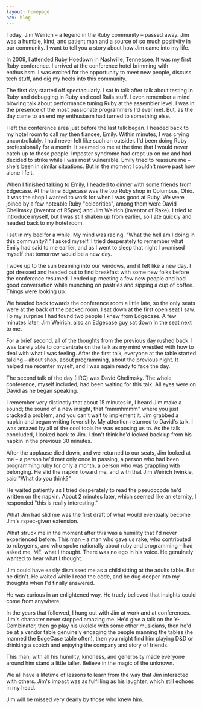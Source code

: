 ```yaml
---
layout: homepage
nav: blog
---
```


Today, Jim Weirich – a legend in the Ruby community – passed away. Jim was a humble, kind, and patient man and a source of so much positivity in our community. I want to tell you a story about how Jim came into my life.

In 2009, I attended Ruby Hoedown in Nashville, Tennessee. It was my first Ruby conference. I arrived at the conference hotel brimming with enthusiasm. I was excited for the opportunity to meet new people, discuss tech stuff, and dig my heels into this community.

The first day started off spectacularly. I sat in talk after talk about testing in Ruby and debugging in Ruby and cool Rails stuff. I even remember a mind blowing talk about performance tuning Ruby at the assembler level. I was in the presence of the most passionate programmers I'd ever met. But, as the day came to an end my enthusiasm had turned to something else.

I left the conference area just before the last talk began. I headed back to my hotel room to call my then fiancee, Emily. Within minutes, I was crying uncontrollably. I had never felt like such an outsider. I'd been doing Ruby professionally for a month. It seemed to me at the time that I would never catch up to these people. Imposter syndrome had crept up on me and had decided to strike while I was most vulnerable. Emily tried to reassure me – she's been in similar situations. But in the moment I couldn't move past how alone I felt.

When I finished talking to Emily, I headed to dinner with some friends from Edgecase. At the time Edgecase was the top Ruby shop in Columbus, Ohio. It was the shop I wanted to work for when I was good at Ruby. We were joined by a few  noteable Ruby "celebrities", among them were David Chelimsky (inventor of RSpec) and Jim Weirich (inventor of Rake). I tried to introduce myself, but I was still shaken up from earlier, so I ate quickly and headed back to my hotel room.

I sat in my bed for a while. My mind was racing. "What the hell am I doing in this community?!" I asked myself. I tried desperately to remember what Emily had said to me earlier, and as I went to sleep that night I promised myself that tomorrow would be a new day.

I woke up to the sun beaming into our windows, and it felt like a new day. I got dressed and headed out to find breakfast with some new folks before the conference resumed. I ended up meeting a few new people and had good conversation while munching on pastries and sipping a cup of coffee. Things were looking up.

We headed back towards the conference room a little late, so the only seats were at the back of the packed room. I sat down at the first open seat I saw. To my surprise I had found two people I knew from Edgecase. A few minutes later, Jim Weirich, also an Edgecase guy sat down in the seat next to me.

For a brief second, all of the thoughts from the previous day rushed back. I was barely able to concentrate on the talk as my mind wrestled with how to deal with what I was feeling. After the first talk, everyone at the table started talking – about shop, about programming, about the previous night. It helped me recenter myself, and I was again ready to face the day.

The second talk of the day (IIRC) was David Chelimsky. The whole conference, myself included, had been waiting for this talk. All eyes were on David as he began speaking.

I remember very distinctly that about 15 minutes in, I heard Jim make a sound; the sound of a new insight, that "mmmhmmm" where you just cracked a problem, and you can't wait to implement it. Jim grabbed a napkin and began writing feverishly. My attention returned to David's talk. I was amazed by all of the cool tools he was exposing us to. As the talk concluded, I looked back to Jim. I don't think he'd looked back up from his napkin in the previous 30 minutes.

After the applause died down, and we returned to our seats, Jim looked at me – a person he'd met only once in passing, a person who had been programming ruby for only a month, a person who was grappling with belonging. He slid the napkin toward me, and with that Jim Weirich twinkle, said "What do you think?"

He waited patiently as I tried desperately to read the pseudocode he'd written on the napkin. About 2 minutes later, which seemed like an eternity, I responded "this is really interesting."

What Jim had slid me was the first draft of what would eventually become Jim's rspec-given extension.

What struck me in the moment after this was a humility that I'd never experienced before. This man – a man who gave us rake, who contributed to rubygems, and who spoke nationally about ruby and programming – had asked me, ME, what I thought. There was no ego in his voice. He genuinely wanted to hear what I thought. 

Jim could have easily dismissed me as a child sitting at the adults table. But he didn't. He waited while I read the code, and he dug deeper into my thoughts when I'd finally answered. 

He was curious in an enlightened way. He truely believed that insights could come from anywhere.

In the years that followed, I hung out with Jim at work and at conferences. Jim's character never stopped amazing me. He'd give a talk on the Y-Combinator, then go play his ukelele with some other musicians, then he'd be at a vendor table genuinely engaging the people manning the tables (he manned the EdgeCase table often), then you might find him playing D&D or drinking a scotch and enjoying the company and story of friends.

This man, with all his humility, kindness, and generosity made everyone around him stand a little taller. Believe in the magic of the unknown.

We all have a lifetime of lessons to learn from the way that Jim interacted with others. Jim's impact was as fulfilling as his laughter, which still echoes in my head.

Jim will be missed very dearly by those who knew him.


